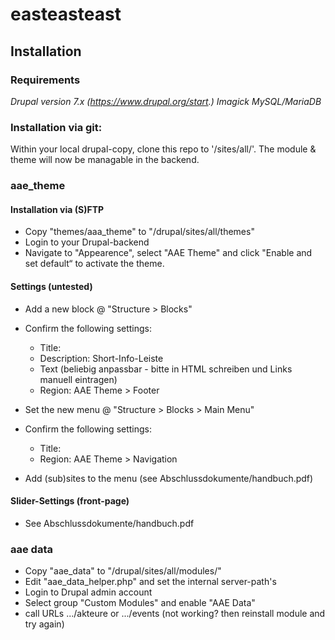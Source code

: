 # easteasteast

## Installation

### Requirements

*Drupal version 7.x (https://www.drupal.org/start.)*
*Imagick*
*MySQL/MariaDB*

### Installation via git:

Within your local drupal-copy, clone this repo to '/sites/all/'. The module & theme will now be managable in the backend.

### aae_theme

#### Installation via (S)FTP

- Copy "themes/aaa_theme" to "/drupal/sites/all/themes"
- Login to your Drupal-backend
- Navigate to "Appearence", select "AAE Theme" and click "Enable and set default“ to activate the theme.

#### Settings (untested)

- Add a new block @ "Structure > Blocks"
- Confirm the following settings:

  - Title: <none>
  - Description: Short-Info-Leiste
  - Text (beliebig anpassbar - bitte in HTML schreiben und Links manuell eintragen)
  - Region: AAE Theme > Footer

- Set the new menu @ "Structure > Blocks > Main Menu"
- Confirm the following settings:

  - Title: <none>
  - Region: AAE Theme > Navigation

- Add (sub)sites to the menu (see Abschlussdokumente/handbuch.pdf)

#### Slider-Settings (front-page)

- See Abschlussdokumente/handbuch.pdf

### aae data

- Copy "aae_data" to "/drupal/sites/all/modules/"
- Edit "aae_data_helper.php" and set the internal server-path's
- Login to Drupal admin account
- Select group "Custom Modules" and enable "AAE Data"
- call URLs .../akteure or .../events (not working? then reinstall module and try again)
